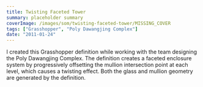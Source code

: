 ```yaml
---
title: Twisting Faceted Tower
summary: placeholder summary
coverImage: /images/som/twisting-faceted-tower/MISSING_COVER
tags: ["Grasshopper", "Poly Dawangjing Complex"]
date: "2011-01-24"
---
```


I created this Grasshopper definition while working with the team designing the Poly Dawangjing Complex. The definition creates a faceted enclosure system by progressively offsetting the mullion intersection point at each level, which causes a twisting effect. Both the glass and mullion geometry are generated by the definition.
